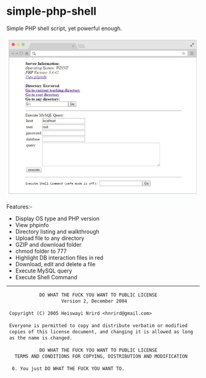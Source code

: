 # simple-php-shell

Simple PHP shell script, yet powerful enough.

![Screenshot](screenshot.jpg)

Features:-

* Display OS type and PHP version
* View phpinfo
* Directory listing and walkthrough
* Upload file to any directory
* GZIP and download folder
* chmod folder to 777
* Highlight DB interaction files in red
* Download, edit and delete a file
* Execute MySQL query
* Execute Shell Command

-----

```
            DO WHAT THE FUCK YOU WANT TO PUBLIC LICENSE
                    Version 2, December 2004

 Copyright (C) 2005 Heiswayi Nrird <hnrird@gmail.com>

 Everyone is permitted to copy and distribute verbatim or modified
 copies of this license document, and changing it is allowed as long
 as the name is changed.

            DO WHAT THE FUCK YOU WANT TO PUBLIC LICENSE
   TERMS AND CONDITIONS FOR COPYING, DISTRIBUTION AND MODIFICATION

  0. You just DO WHAT THE FUCK YOU WANT TO.
```